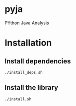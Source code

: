 # pyja
PYthon Java Analysis

# Installation
## Install dependencies
`./install_deps.sh`

## Install the library
`./install.sh`


